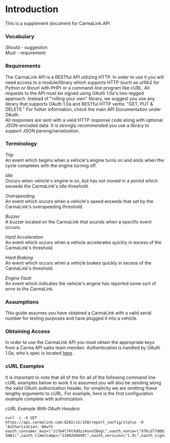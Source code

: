 # Introduction  
This is a supplement document for CarmaLink.API  
  
### Vocabulary  
*Should* - suggestion  
*Must* - requirement  
  
### Requirements  
The CarmaLink API is a RESTful API utilizing HTTP. In order to use it you will need access to a module/library which supports HTTP (such as urllib2 for Python or libcurl with PHP) or a command-line program like cURL. All requests to the API must be signed using OAuth 1.0a's two-legged approach. Instead of "rolling your own" library, we suggest you use any library that supports OAuth 1.0a and RESTful HTTP verbs: "GET, PUT & DELETE." For futher information, check the main API Documentation under OAuth.  
All responses are sent with a valid HTTP response code along with optional JSON-encoded data. It is strongly recommended you use a library to support JSON parsing/serialization.   
  
### Terminology  
*Trip*  
An event which begins when a vehicle's engine turns on and ends when the cycle completes with the engine turning off.  
  
*Idle*  
Occurs when vehicle's engine is on, but has not moved in a period which exceeds the CarmaLink's idle threshold.  
  
*Overspeeding*  
An event which occurs when a vehicle's speed exceeds that set by the CarmaLink's overspeeding threshold.  

*Buzzer*  
A buzzer located on the CarmaLink that sounds when a specific event occurs.  

*Hard Acceleration*  
An event which occurs when a vehicle accelerates quickly in excess of the CarmaLink's threshold.  

*Hard Braking*  
An event which occurs when a vehicle brakes quickly in excess of the CarmaLink's threshold.  

*Engine Fault*  
An event which indicates the vehicle's engine has reported some sort of error to the CarmaLink.  

### Assumptions  
This guide assumes you have obtained a CarmaLink with a valid serial number for testing purposes and have plugged it into a vehicle.  

### Obtaining Access  
In order to use the CarmaLink API you must obtain the appropriate keys from a Carma API sales team member. Authentication is handled by OAuth 1.0a, who's spec is located [here](http://oauth.net/core/1.0a/).  
  
### cURL Examples  
It is important to note that all of the for all of the following command line cURL examples below to work it is assumed you will also be sending along the valid OAuth authorization header, for simplicity we are omitting these lengthy arguments to cURL. For example, here is the first configuration example complete with authorization:  
  
*cURL Example With OAuth Headers*  
```
curl -i -X GET https://api.carmalink.com:8282/v1/150/report_config/status -H "Authorization: OAuth oauth_consumer_key=\"JiYm4l74tXddzz4snnIDeg\",oauth_nonce=\"976cd77d0b33b524417f9f44884b7f00\",oauth_signature_method=\"HMAC-SHA1\",oauth_timestamp=\"1348260490\",oauth_version=\"1.0\",oauth_signature=\"XG%2FBcoKd0S2eNUNeJCCof%2BI8bxI%3D\""
```   

